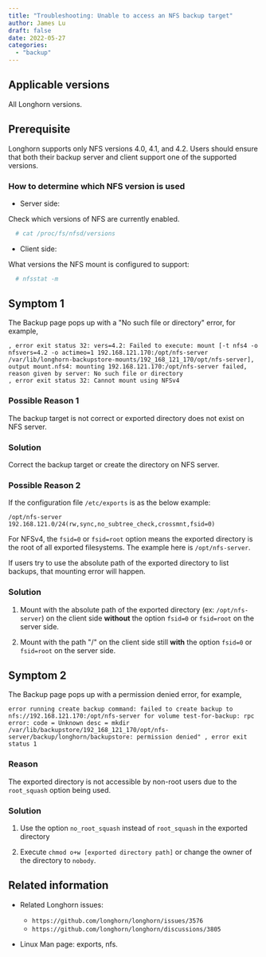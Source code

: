 ```yaml
---
title: "Troubleshooting: Unable to access an NFS backup target"
author: James Lu
draft: false
date: 2022-05-27
categories:
  - "backup"
---
```


## Applicable versions

All Longhorn versions.

## Prerequisite

Longhorn supports only NFS versions 4.0, 4.1, and 4.2. Users should ensure that both their backup server and client support one of the supported versions.

### How to determine which NFS version is used

* Server side:

Check which versions of NFS are currently enabled.

```bash
  # cat /proc/fs/nfsd/versions
```

* Client side:

What versions the NFS mount is configured to support:

```bash
  # nfsstat -m
```

## Symptom 1

The Backup page pops up with a "No such file or directory" error, for example,

```text
, error exit status 32: vers=4.2: Failed to execute: mount [-t nfs4 -o nfsvers=4.2 -o actimeo=1 192.168.121.170:/opt/nfs-server /var/lib/longhorn-backupstore-mounts/192_168_121_170/opt/nfs-server], output mount.nfs4: mounting 192.168.121.170:/opt/nfs-server failed, reason given by server: No such file or directory
, error exit status 32: Cannot mount using NFSv4
```

### Possible Reason 1

The backup target is not correct or exported directory does not exist on NFS server.

### Solution

Correct the backup target or create the directory on NFS server.

### Possible Reason 2

If the configuration file `/etc/exports` is as the below example:

```text
/opt/nfs-server 192.168.121.0/24(rw,sync,no_subtree_check,crossmnt,fsid=0)
```

For NFSv4, the `fsid=0` or `fsid=root` option means the exported directory is the root of all exported filesystems. The example here is `/opt/nfs-server`.

If users try to use the absolute path of the exported directory to list backups, that mounting error will happen.

### Solution

1. Mount with the absolute path of the exported directory (ex: `/opt/nfs-server`) on the client side **without** the option `fsid=0` or `fsid=root` on the server side.

2. Mount with the path "/" on the client side still **with** the option `fsid=0` or `fsid=root` on the server side.

## Symptom 2

The Backup page pops up with a permission denied error, for example,

```text
error running create backup command: failed to create backup to nfs://192.168.121.170:/opt/nfs-server for volume test-for-backup: rpc error: code = Unknown desc = mkdir /var/lib/backupstore/192_168_121_170/opt/nfs-server/backup/longhorn/backupstore: permission denied" , error exit status 1
```

### Reason

The exported directory is not accessible by non-root users due to the `root_squash` option being used.

### Solution

1. Use the option `no_root_squash` instead of `root_squash` in the exported directory

2. Execute `chmod o+w [exported directory path]` or change the owner of the directory to `nobody`.

## Related information

* Related Longhorn issues:

  - `https://github.com/longhorn/longhorn/issues/3576`
  - `https://github.com/longhorn/longhorn/discussions/3805`

* Linux Man page: exports, nfs.
